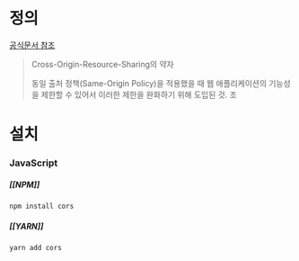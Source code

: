 # 정의
[공식문서 참조](https://developer.mozilla.org/ko/docs/Web/HTTP/CORS)
> Cross-Origin-Resource-Sharing의 약자
> 
> 동일 출처 정책(Same-Origin Policy)을 적용했을 때 웹 애플리케이션의 기능성을 제한할 수 있어서 이러한 제한을 완화하기 위해 도입된 것.
> 조
# 설치
### JavaScript
##### [[NPM]]
```
npm install cors
```
##### [[YARN]]
```
yarn add cors
```